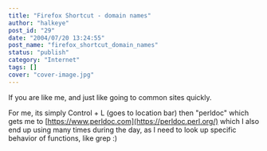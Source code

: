 ```yaml
---
title: "Firefox Shortcut - domain names"
author: "halkeye"
post_id: "29"
date: "2004/07/20 13:24:55"
post_name: "firefox_shortcut_domain_names"
status: "publish"
category: "Internet"
tags: []
cover: "cover-image.jpg"
---
```


If you are like me, and just like going to common sites quickly.

For me, its simply Control + L (goes to location bar) then "perldoc" which gets me to [https://www.perldoc.com](https://perldoc.perl.org/) which I also end up using many times during the day, as I need to look up specific behavior of functions, like grep :)